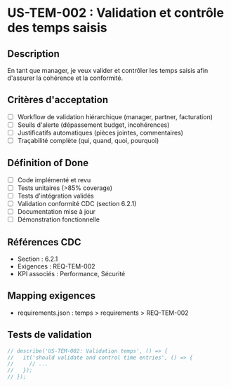 # US-TEM-002 : Validation et contrôle des temps saisis

## Description
En tant que manager, je veux valider et contrôler les temps saisis afin d'assurer la cohérence et la conformité.

## Critères d'acceptation
- [ ] Workflow de validation hiérarchique (manager, partner, facturation)
- [ ] Seuils d'alerte (dépassement budget, incohérences)
- [ ] Justificatifs automatiques (pièces jointes, commentaires)
- [ ] Traçabilité complète (qui, quand, quoi, pourquoi)

## Définition of Done
- [ ] Code implémenté et revu
- [ ] Tests unitaires (>85% coverage)
- [ ] Tests d'intégration validés
- [ ] Validation conformité CDC (section 6.2.1)
- [ ] Documentation mise à jour
- [ ] Démonstration fonctionnelle

## Références CDC
- Section : 6.2.1
- Exigences : REQ-TEM-002
- KPI associés : Performance, Sécurité

## Mapping exigences
- requirements.json : temps > requirements > REQ-TEM-002

## Tests de validation
```javascript
// describe('US-TEM-002: Validation temps', () => {
//   it('should validate and control time entries', () => {
//     // ...
//   });
// });
``` 